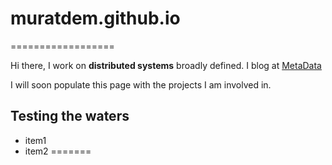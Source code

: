 # muratdem.github.io
==================

Hi there,
I work on __distributed systems__ broadly defined.
I blog at [MetaData](http://muratbuffalo.blogspot.com)

I will soon populate this page with the projects I am involved in.

## Testing the waters
+ item1
+ item2
=======

